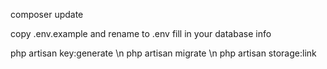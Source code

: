 composer update

copy .env.example and rename to .env
fill in your database info

php artisan key:generate \n
php artisan migrate \n
php artisan storage:link
